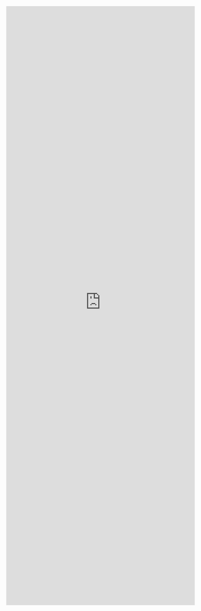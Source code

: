 <iframe 
    title='DetailsList Basic Example'
    src='https://fabricweb.z5.web.core.windows.net/pr-deploy-site/refs/pull/9333/merge/fabric-website-resources/dist/index.html#/examples/detailslist/basic?docsExample=true'
    frameborder='no'
    height='1600'
    style='width: 100%;'
>